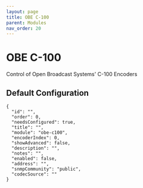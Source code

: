 ```yaml
---
layout: page
title: OBE C-100
parent: Modules
nav_order: 20
---
```


# OBE C-100

Control of Open Broadcast Systems' C-100 Encoders

## Default Configuration

```
{
  "id": "",
  "order": 0,
  "needsConfigured": true,
  "title": "",
  "module": "obe-c100",
  "encoderIndex": 0,
  "showAdvanced": false,
  "description": "",
  "notes": "",
  "enabled": false,
  "address": "",
  "snmpCommunity": "public",
  "codecSource": ""
}
```
